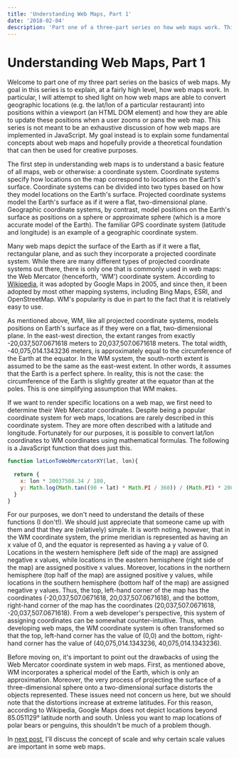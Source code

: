 ```yaml
---
title: 'Understanding Web Maps, Part 1'
date: '2018-02-04'
description: 'Part one of a three-part series on how web maps work. This post focuses on the Web Mercator coordinate system and why it is a popular coordinate system in web map applications.'
---
```


# Understanding Web Maps, Part 1

Welcome to part one of my three part series on the basics of web maps. My goal in this series is to explain, at a fairly high level, how web maps work. In particular, I will attempt to shed light on how web maps are able to convert geographic locations (e.g. the lat/lon of a particular restaurant) into positions within a viewport (an HTML DOM element) and how they are able to update these positions when a user zooms or pans the web map. This series is not meant to be an exhaustive discussion of how web maps are implemented in JavaScript. My goal instead is to explain some fundamental concepts about web maps and hopefully provide a theoretical foundation that can then be used for creative purposes.

The first step in understanding web maps is to understand a basic feature of all maps, web or otherwise: a coordinate system. Coordinate systems specify how locations on the map correspond to locations on the Earth's surface. Coordinate systems can be divided into two types based on how they model locations on the Earth's surface. Projected coordinate systems model the Earth's surface as if it were a flat, two-dimensional plane. Geographic coordinate systems, by contrast, model positions on the Earth's surface as positions on a sphere or approximate sphere (which is a more accurate model of the Earth). The familiar GPS coordinate system (latitude and longitude) is an example of a geographic coordinate system.

Many web maps depict the surface of the Earth as if it were a flat, rectangular plane, and as such they incorporate a projected coordinate system. While there are many different types of projected coordinate systems out there, there is only one that is commonly used in web maps: the Web Mercator (henceforth, 'WM') coordinate system. According to [Wikipedia](https://en.wikipedia.org/wiki/Web_Mercator_projection), it was adopted by Google Maps in 2005, and since then, it been adopted by most other mapping systems, including Bing Maps, ESRI, and OpenStreetMap. WM's popularity is due in part to the fact that it is relatively easy to use.

As mentioned above, WM, like all projected coordinate systems, models positions on Earth's surface as if they were on a flat, two-dimensional plane. In the east-west direction, the extant ranges from exactly -20,037,507.0671618 meters to 20,037,507.0671618 meters. The total width, -40,075,014.1343236 meters, is approximately equal to the circumference of the Earth at the equator. In the WM system, the south-north extent is assumed to be the same as the east-west extent. In other words, it assumes that the Earth is a perfect sphere. In reality, this is not the case: the circumference of the Earth is slightly greater at the equator than at the poles. This is one simplifying assumption that WM makes.

If we want to render specific locations on a web map, we first need to determine their Web Mercator coordinates. Despite being a popular coordinate system for web maps, locations are rarely described in this coordinate system. They are more often described with a latitude and longitude. Fortunately for our purposes, it is possible to convert lat/lon coordinates to WM coordinates using mathematical formulas. The following is a JavaScript function that does just this.

~~~js
function latLonToWebMercatorXY(lat, lon){  
  return {
    x: lon * 20037508.34 / 180,
    y: Math.log(Math.tan((90 + lat) * Math.PI / 360)) / (Math.PI) * 20037508.34;
  }
}
~~~

For our purposes, we don't need to understand the details of these functions (I don't!). We should just appreciate that someone came up with them and that they are (relatively) simple. It is worth noting, however, that in the WM coordinate system, the prime meridian is represented as having an x value of 0, and the equator is represented as having a y value of 0. Locations in the western hemisphere (left side of the map) are assigned negative x values, while locations in the eastern hemisphere (right side of the map) are assigned positive x values. Moreover, locations in the northern hemisphere (top half of the map) are assigned positive y values, while locations in the southern hemisphere (bottom half of the map) are assigned negative y values. Thus, the top, left-hand corner of the map has the coordinates (-20,037,507.0671618, 20,037,507.0671618), and the bottom, right-hand corner of the map has the coordinates (20,037,507.0671618, -20,037,507.0671618). From a web developer's perspective, this system of assigning coordinates can be somewhat counter-intuitive. Thus, when developing web maps, the WM coordinate system is often transformed so that the top, left-hand corner has the value of (0,0) and the bottom, right-hand corner has the value of (40,075,014.1343236, 40,075,014.1343236).

Before moving on, it's important to point out the drawbacks of using the Web Mercator coordinate system in web maps. First, as mentioned above, WM incorporates a spherical model of the Earth, which is only an approximation. Moreover, the very process of projecting the surface of a three-dimensional sphere onto a two-dimensional surface distorts the objects represented. These issues need not concern us here, but we should note that the distortions increase at extreme latitudes. For this reason, according to Wikipedia, Google Maps does not depict locations beyond 85.051129° latitude north and south. Unless you want to map locations of polar bears or penguins, this shouldn't be much of a problem though.

In [next post](understanding-web-maps-part-2), I'll discuss the concept of scale and why certain scale values are important in some web maps.
